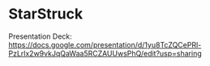 # StarStruck
Presentation Deck: https://docs.google.com/presentation/d/1yu8TcZQCePRl-PzLrlx2w9vkJqQaWaa5RCZAUUwsPhQ/edit?usp=sharing
